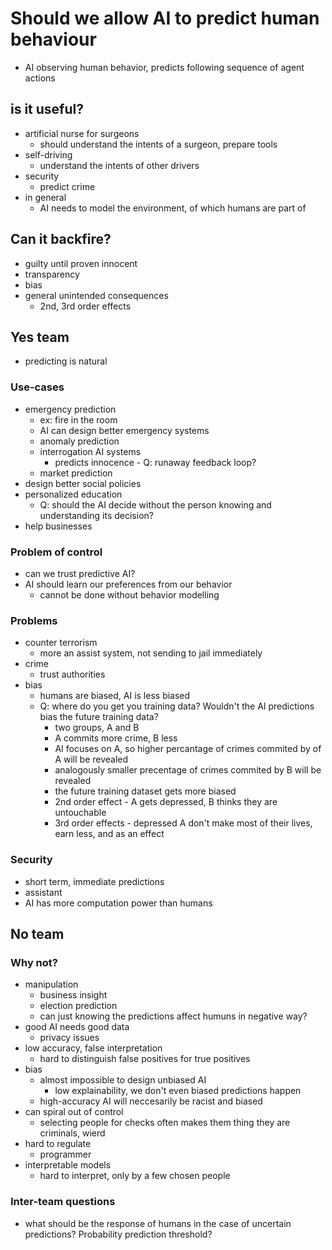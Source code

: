 # Should we allow AI to predict human behaviour
- AI observing human behavior, predicts following sequence of agent actions

## is it useful?
- artificial nurse for surgeons
    - should understand the intents of a surgeon, prepare tools
- self-driving
    - understand the intents of other drivers
- security
    - predict crime
- in general
    - AI needs to model the environment, of which humans are part of

## Can it backfire?
- guilty until proven innocent
- transparency
- bias
- general unintended consequences
    - 2nd, 3rd order effects


## Yes team
- predicting is natural

### Use-cases
- emergency prediction
    - ex: fire in the room
    - AI can design better emergency systems
    - anomaly prediction
    - interrogation AI systems
        - predicts innocence - Q: runaway feedback loop?
    - market prediction
- design better social policies
- personalized education
    - Q: should the AI decide without the person knowing and understanding its decision?
- help businesses

### Problem of control
- can we trust predictive AI?
- AI should learn our preferences from our behavior
    - cannot be done without behavior modelling

### Problems
- counter terrorism
    - more an assist system, not sending to jail immediately
- crime
    - trust authorities
- bias
    - humans are biased, AI is less biased
    - Q: where do you get you training data? Wouldn't the AI predictions bias the future training data?
        - two groups, A and B
        - A commits more crime, B less
        - AI focuses on A, so higher percantage of crimes commited by of A will be revealed
        - analogously smaller precentage of crimes commited by B will be revealed
        - the future training dataset gets more biased
        - 2nd order effect - A gets depressed, B thinks they are untouchable
        - 3rd order effects - depressed A don't make most of their lives, earn less, and as an effect 

### Security
- short term, immediate predictions
- assistant
- AI has more computation power than humans

## No team

### Why not?
- manipulation
    - business insight
    - election prediction
    - can just knowing the predictions affect humuns in negative way?
- good AI needs good data
    - privacy issues
- low accuracy, false interpretation
    - hard to distinguish false positives for true positives
- bias
    - almost impossible to design unbiased AI
        - low explainability, we don't even biased predictions happen
    - high-accuracy AI will neccesarily be racist and biased
- can spiral out of control
    - selecting people for checks often makes them thing they are criminals, wierd
- hard to regulate
    - programmer
- interpretable models
    - hard to interpret, only by a few chosen people


### Inter-team questions
- what should be the response of humans in the case of uncertain predictions? Probability prediction threshold?
